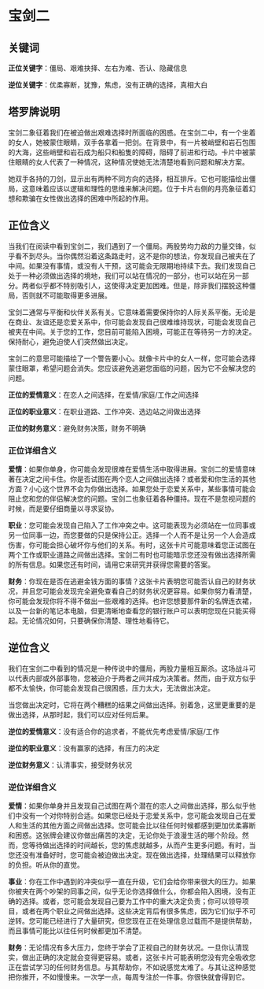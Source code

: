 # 宝剑二

## 关键词

**正位关键字**：僵局、艰难抉择、左右为难、否认、隐藏信息

**逆位关键字**：优柔寡断，犹豫，焦虑，没有正确的选择，真相大白

## 塔罗牌说明

宝剑二象征着我们在被迫做出艰难选择时所面临的困惑。在宝剑二中，有一个坐着的女人，她被蒙住眼睛，双手各拿着一把剑。在背景中，有一片被峭壁和岩石包围的大海，这些峭壁和岩石成为船只和船隻的障碍，阻碍了前进和行动。卡片中被蒙住眼睛的女人代表了一种情况，这种情况使她无法清楚地看到问题和解决方案。

她双手各持的刀剑，显示出有两种不同方向的选择，相互排斥。它也可能描绘出僵局，这意味着应该以逻辑和理性的思维来解决问题。位于卡片右侧的月亮象征着幻想和欺骗在女性做出选择的困难中所起的作用。

## 正位含义

当我们在阅读中看到宝剑二，我们遇到了一个僵局。两股势均力敌的力量交锋，似乎看不到尽头。当你偶然沿着这条路走时，这不是你的想法，你发现自己被夹在了中间。如果没有事情，或没有人干预，这可能会无限期地持续下去。我们发现自己处于一种必须做出选择的境地，我们可以站在情况的一部分，也可以站在另一部分。两者似乎都不特别吸引人，这使得决定更加困难。但是，除非我们摆脱这种僵局，否则就不可能取得更多进展。

宝剑二通常与平衡和伙伴关系有关。它意味着需要保持你的人际关系平衡。无论是在商业、友谊还是恋爱关系中，你可能会发现自己很难维持现状，可能会发现自己被夹在中间。关于您的工作，您目前可能陷入困境，可能正在等待另一方的决定。保持耐心，避免迫使人们突然做出决定。

宝剑二的意思可能描绘了一个警告要小心。就像卡片中的女人一样，您可能会选择蒙住眼罩，希望问题会消失。您应该避免逃避您面临的问题，因为它不会解决您的问题。

**正位的爱情意义**：在恋人之间选择，在爱情/家庭/工作之间选择

**正位的职业意义**：在职业道路、工作冲突、选边站之间做出选择

**正位的财务意义**：避免财务决策，财务不明确

### 正位详细含义

**爱情**：如果你单身，你可能会发现很难在爱情生活中取得进展。宝剑二的爱情意味著在决定之间卡住。你是否试图在两个恋人之间做出选择？或者爱和你生活的其他方面？小心这个世界不会为你做出选择。如果您处于恋爱关系中，某些事情可能会阻止您和您的伴侣解决您的问题。宝剑二也象征着各种僵持。现在不是忽视问题的时候，而是要仔细商量以寻求妥协。

**职业**：您可能会发现自己陷入了工作冲突之中。这可能表现为必须站在一位同事或另一位同事一边，而您要做的只是保持公正。选择一个人而不是让另一个人会造成伤害，你可能会担心破坏你与他们的关系。有时，这张卡片可能意味着您正试图在两个工作或职业道路之间做出选择。宝剑二有时也可能暗示您还没有做出选择所需的所有信息。如果您还有时间，请用它来研究并获得您需要的答案。

**财务**：你现在是否在逃避金钱方面的事情？这张卡片表明您可能否认自己的财务状况，并且您可能会发现完全避免查看自己的财务状况更容易。如果你努力看清楚，你可能会发现你将不得不做出一些艰难的选择。也许您想要那件新的名牌连衣裙，以及一台新的笔记本电脑，但更清晰地查看您的银行账户可以表明您现在只能买得起。无论情况如何，只要确保你清楚、理性地看待它。

## 逆位含义

我们在宝剑二中看到的情况是一种传说中的僵局，两股力量相互厮杀。这场战斗可以代表内部或外部事物，您被迫介于两者之间并成为决策者。然而，由于双方似乎都不太愉快，你可能会发现自己很困惑，压力太大，无法做出决定。

当您做出决定时，它将在两个糟糕的结果之间做出选择。别着急，这里更重要的是做出选择，从那时起，我们可以应对任何后果。

**逆位的爱情意义**：没有适合你的追求者，不能优先考虑爱情/家庭/工作

**逆位的职业意义**：没有赢家的选择，有压力的决定

**逆位财务意义**：认清事实，接受财务状况

### 逆位详细含义

**爱情**：如果你单身并且发现自己试图在两个潜在的恋人之间做出选择，那么似乎他们中没有一个对你特别合适。如果您已经处于恋爱关系中，您可能会发现自己在爱人和生活的其他方面之间做出选择。您可能会比以往任何时候都感到更加优柔寡断和困惑。这张牌会建议你做出痛苦的决定，无论你处于浪漫生活的哪个阶段。然而，您等待做出选择的时间越长，您的焦虑就越多，从而产生更多问题。有时，当您还没有准备好时，您可能会被迫做出决定。现在做出选择，处理结果可以释放你的负担。听从你的直觉。

**事业**：你在工作中遇到的冲突似乎一直在升级，它们会给你带来很大的压力。如果你被夹在两个吵架的同事之间，似乎无论你选择做什么，你都会陷入困境，没有正确的选择。或者，您可能会发现自己要为工作中的重大决定负责；你可以领导项目，或者在两个职业之间做出选择。这些决定背后有很多焦虑，因为它们似乎不可逆转。您可能已经进行了大量研究，但您现在正在处理信息过载而不是提供帮助，而且事情可能比以往任何时候都更加不清楚。

**财务**：无论情况有多大压力，您终于学会了正视自己的财务状况。一旦你认清现实，做出正确的决定就会变得更容易。或者，这张卡片可能表明您没有完全吸收您正在尝试学习的任何财务信息。与其帮助你，不如说感觉太难了。与其让这种感觉把你推开，不如慢慢来。一次学一点，每周专注於一件事。你很快就會得到它。